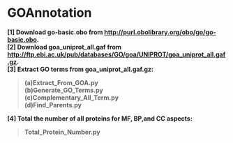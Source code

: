 # GOAnnotation
<b>[1] Download go-basic.obo from http://purl.obolibrary.org/obo/go/go-basic.obo.  
<b>[2] Download goa_uniprot_all.gaf from http://ftp.ebi.ac.uk/pub/databases/GO/goa/UNIPROT/goa_uniprot_all.gaf.gz.    
<b>[3] Extract GO terms from goa_uniprot_all.gaf.gz:  
>(a)Extract_From_GOA.py  
>(b)Generate_GO_Terms.py  
>(c)Complementary_All_Term.py  
>(d)Find_Parents.py
>
<b>[4] Total the number of all proteins for MF, BP,and CC aspects:
>Total_Protein_Number.py
>
